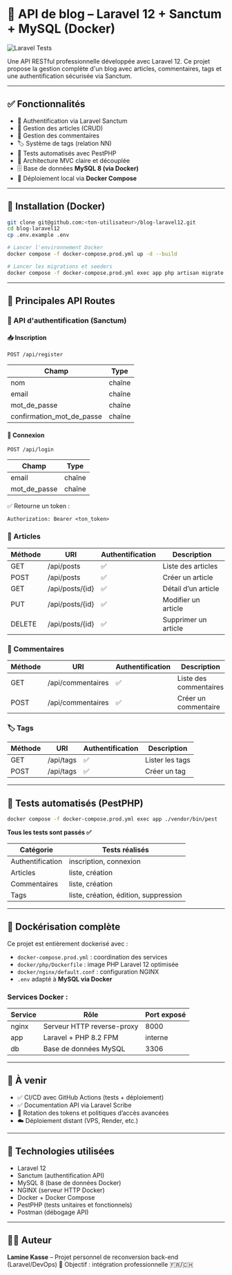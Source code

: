 # 📰 API de blog – Laravel 12 + Sanctum + MySQL (Docker)
![Laravel Tests](https://github.com/kasse222/blog-laravel12/actions/workflows/laravel.yml/badge.svg)

Une API RESTful professionnelle développée avec Laravel 12.
Ce projet propose la gestion complète d'un blog avec articles, commentaires, tags et une authentification sécurisée via Sanctum.

---

## ✅ Fonctionnalités

* 🔐 Authentification via Laravel Sanctum
* 📝 Gestion des articles (CRUD)
* 💬 Gestion des commentaires
* 🏷️ Système de tags (relation NN)
* 🧪 Tests automatisés avec PestPHP
* 🧩 Architecture MVC claire et découplée
* 🗄️ Base de données **MySQL 8 (via Docker)**
* 🐋 Déploiement local via **Docker Compose**

---

## 🚀 Installation (Docker)

```bash
git clone git@github.com:<ton-utilisateur>/blog-laravel12.git
cd blog-laravel12
cp .env.example .env

# Lancer l'environnement Docker
docker compose -f docker-compose.prod.yml up -d --build

# Lancer les migrations et seeders
docker compose -f docker-compose.prod.yml exec app php artisan migrate:fresh --seed
```

---

## 📂 Principales API Routes

### 🔐 API d'authentification (Sanctum)

#### 📥 Inscription

```
POST /api/register
```

| Champ                        | Type   |
| ---------------------------- | ------ |
| nom                          | chaîne |
| email                        | chaîne |
| mot\_de\_passe               | chaîne |
| confirmation\_mot\_de\_passe | chaîne |

#### 🔐 Connexion

```
POST /api/login
```

| Champ          | Type   |
| -------------- | ------ |
| email          | chaîne |
| mot\_de\_passe | chaîne |

✅ Retourne un token :

```
Authorization: Bearer <ton_token>
```

### 📄 Articles

| Méthode | URI             | Authentification | Description          |
| ------- | --------------- | ---------------- | -------------------- |
| GET     | /api/posts      | ✅                | Liste des articles   |
| POST    | /api/posts      | ✅                | Créer un article     |
| GET     | /api/posts/{id} | ✅                | Détail d’un article  |
| PUT     | /api/posts/{id} | ✅                | Modifier un article  |
| DELETE  | /api/posts/{id} | ✅                | Supprimer un article |

### 💬 Commentaires

| Méthode | URI               | Authentification | Description            |
| ------- | ----------------- | ---------------- | ---------------------- |
| GET     | /api/commentaires | ✅                | Liste des commentaires |
| POST    | /api/commentaires | ✅                | Créer un commentaire   |

### 🏷️ Tags

| Méthode | URI       | Authentification | Description     |
| ------- | --------- | ---------------- | --------------- |
| GET     | /api/tags | ✅                | Lister les tags |
| POST    | /api/tags | ✅                | Créer un tag    |

---

## 🧪 Tests automatisés (PestPHP)

```bash
docker compose -f docker-compose.prod.yml exec app ./vendor/bin/pest
```

**Tous les tests sont passés ✅**

| Catégorie        | Tests réalisés                        |
| ---------------- | ------------------------------------- |
| Authentification | inscription, connexion                |
| Articles         | liste, création                       |
| Commentaires     | liste, création                       |
| Tags             | liste, création, édition, suppression |

---

## 🐋 Dockérisation complète

Ce projet est entièrement dockerisé avec :

* `docker-compose.prod.yml` : coordination des services
* `docker/php/Dockerfile` : image PHP Laravel 12 optimisée
* `docker/nginx/default.conf` : configuration NGINX
* `.env` adapté à **MySQL via Docker**

### Services Docker :

| Service | Rôle                       | Port exposé |
| ------- | -------------------------- | ----------- |
| nginx   | Serveur HTTP reverse-proxy | 8000        |
| app     | Laravel + PHP 8.2 FPM      | interne     |
| db      | Base de données MySQL      | 3306        |

---

## 📄 À venir

* ✅ CI/CD avec GitHub Actions (tests + déploiement)
* ✅ Documentation API via Laravel Scribe
* 🔐 Rotation des tokens et politiques d’accès avancées
* ☁️ Déploiement distant (VPS, Render, etc.)

---

## 🧰 Technologies utilisées

* Laravel 12
* Sanctum (authentification API)
* MySQL 8 (base de données Docker)
* NGINX (serveur HTTP Docker)
* Docker + Docker Compose
* PestPHP (tests unitaires et fonctionnels)
* Postman (débogage API)

---

## 👨‍💻 Auteur

**Lamine Kasse** – Projet personnel de reconversion back-end (Laravel/DevOps)
🎯 Objectif : intégration professionnelle 🇫🇷/🇨🇭

